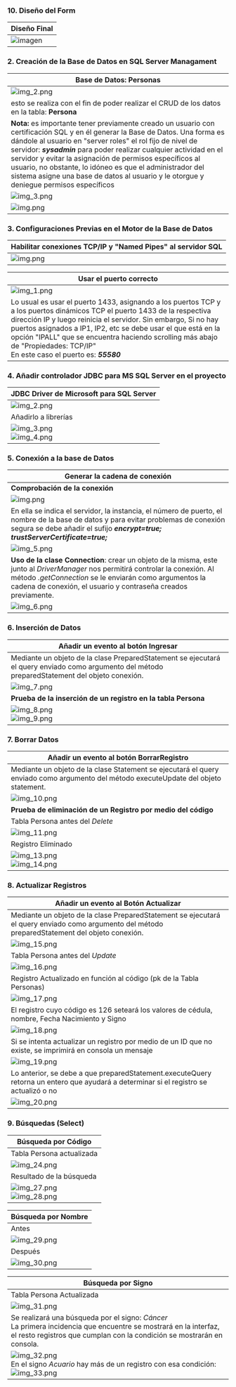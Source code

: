 ### 10. Diseño del Form
| Diseño Final                                                                                                           |
|------------------------------------------------------------------------------------------------------------------------|
| ![imagen](https://github.com/DavidPK8/CorreccionPrueba2Bimestre/assets/117743650/497a5993-a0dc-4b63-8bfb-5e190c8af093) |
### 2. Creación de la Base de Datos en SQL Server Managament
| Base de Datos: Personas                                                                                                                                                                                                                                                                                                                                                                                                                                                              |
|--------------------------------------------------------------------------------------------------------------------------------------------------------------------------------------------------------------------------------------------------------------------------------------------------------------------------------------------------------------------------------------------------------------------------------------------------------------------------------------|
| ![img_2.png](img/img_2.png)                                                                                                                                                                                                                                                                                                                                                                                                                                                          |
| esto se realiza con el fin de poder realizar el CRUD de los datos en la tabla: **Persona**                                                                                                                                                                                                                                                                                                                                                                                           |
| **Nota:** es importante tener previamente creado un usuario con certificación SQL y en él generar la Base de Datos. Una forma es dándole al usuario en "server roles" el rol fijo de nivel de servidor: ***sysadmin*** para poder realizar cualquier actividad en el servidor y evitar la asignación de permisos específicos al usuario, no obstante, lo idóneo es que el administrador del sistema asigne una base de datos al usuario y le otorgue y deniegue permisos específicos |
| ![img_3.png](img/img_3.png)                                                                                                                                                                                                                                                                                                                                                                                                                                                          |
| ![img.png](img/img4.png)                                                                                                                                                                                                                                                                                                                                                                                                                                                             <br/>|

### 3. Configuraciones Previas en el Motor de la Base de Datos
| Habilitar conexiones TCP/IP y "Named Pipes" al servidor SQL |
|------------------------------------------------------------|
|![img.png](img/img36.png)|

| Usar el puerto correcto                                                                                                                                                                                                                                                                                                                                                                        |
|------------------------------------------------------------------------------------------------------------------------------------------------------------------------------------------------------------------------------------------------------------------------------------------------------------------------------------------------------------------------------------------------|
| ![img_1.png](img/img_1.png)                                                                                                                                                                                                                                                                                                                                                                        |
| Lo usual es usar el puerto 1433, asignando a los puertos TCP y a los puertos dinámicos TCP el puerto 1433 de la respectiva dirección IP y luego reinicia el servidor. Sin embargo, Si no hay puertos asignados a IP1, IP2, etc se debe usar el que está en la opción "IPALL" que se encuentra haciendo scrolling más abajo de "Propiedades: TCP/IP"<br/>En este caso el puerto es: ***55580*** |

### 4. Añadir controlador JDBC para MS SQL Server en el proyecto
| JDBC Driver de Microsoft para SQL Server |
|-----------------------------------------|
| ![img_2.png](img/img_34.png)                 |
| Añadirlo a librerías                    |
|![img_3.png](img/img_35.png)                                         <br/>![img_4.png](img/img_4.png)|

### 5. Conexión a la base de Datos
| Generar la cadena de conexión                                                                                                                                                                                                                                 |
|---------------------------------------------------------------------------------------------------------------------------------------------------------------------------------------------------------------------------------------------------------------|
| **Comprobación de la conexión**                                                                                                                                                                                                                               |
|![img.png](img/img37.png)|
| En ella se indica el servidor, la instancia, el número de puerto, el nombre de la base de datos y para evitar problemas de conexión segura se debe añadir el sufijo ***encrypt=true; trustServerCertificate=true;***                                          |
| ![img_5.png](img/img_5.png)                                                                                                                                                                                                                                   |
| **Uso de la clase Connection**: crear un objeto de la misma, este junto al *DriverManager* nos permitirá controlar la conexión. Al método *.getConnection* se le enviarán como argumentos la cadena de conexión, el usuario y contraseña creados previamente. |
| ![img_6.png](img/img_6.png)                                                                                                                                                                                                                                   |

### 6. Inserción de Datos
| Añadir un evento al botón Ingresar                                                                                                              |
|-------------------------------------------------------------------------------------------------------------------------------------------------|
| Mediante un objeto de la clase PreparedStatement se ejecutará el query enviado como argumento del método preparedStatement del objeto conexión. |
| ![img_7.png](img/img_7.png)                                                                                                                         |
| **Prueba de la inserción de un registro en la tabla Persona**                                                                                   |
|  ![img_8.png](img/img_8.png)                                                                                                                                               <br/>![img_9.png](img/img_9.png)|

### 7. Borrar Datos
| Añadir un evento al botón BorrarRegistro                                                                                             |
|--------------------------------------------------------------------------------------------------------------------------------------|
| Mediante un objeto de la clase Statement se ejecutará el query enviado como argumento del método executeUpdate del objeto statement. |
| ![img_10.png](img/img_10.png)                                                                                                            |
| **Prueba de eliminación de un Registro por medio del código**                                                                        |
| Tabla Persona antes del *Delete*                                                                                                     |
| ![img_11.png](img/img_11.png)                                                                                                            |
| Registro Eliminado                                                                                                                   |
| ![img_13.png](img/img_13.png)<br/>![img_14.png](img/img_14.png)                                                                                                            |                                                                                                            

### 8. Actualizar Registros
| Añadir un evento al Botón Actualizar                                                                                                            |
|-------------------------------------------------------------------------------------------------------------------------------------------------|
| Mediante un objeto de la clase PreparedStatement se ejecutará el query enviado como argumento del método preparedStatement del objeto conexión. |
| ![img_15.png](img/img_15.png)                                                                                                                       |
| Tabla Persona antes del *Update*                                                                                                                |
| ![img_16.png](img/img_16.png)                                                                                                                       |
| Registro Actualizado en función al código (pk de la Tabla Personas)                                                                             |
| ![img_17.png](img/img_17.png)                                                                                                                       |
| El registro cuyo código es 126 seteará los valores de cédula, nombre, Fecha Nacimiento y Signo                                                  |
| ![img_18.png](img/img_18.png)                                                                                                                       |
| Si se intenta actualizar un registro por medio de un ID que no existe, se imprimirá en consola un mensaje                                       |
| ![img_19.png](img/img_19.png)                                                                                                                       |
| Lo anterior, se debe a que preparedStatement.executeQuery retorna un entero que ayudará a determinar si el registro se actualizó o no           |
|![img_20.png](img/img_20.png)|

### 9. Búsquedas (Select)
| Búsqueda por Código                                      |
|----------------------------------------------------------|
| Tabla Persona actualizada                                |
| ![img_24.png](img/img_24.png)                                |
| Resultado de la búsqueda                                 |
| ![img_27.png](img/img_27.png)<br/>![img_28.png](img/img_28.png)  |

| Búsqueda por Nombre       |
|---------------------------|
| Antes                     |
| ![img_29.png](img/img_29.png) |
| Después                   |
|![img_30.png](img/img_30.png)|

| Búsqueda por Signo                                                                                                                                                                            |
|-----------------------------------------------------------------------------------------------------------------------------------------------------------------------------------------------|
| Tabla Persona Actualizada                                                                                                                                                                     |
| ![img_31.png](img/img_31.png)                                                                                                                                                                     |
| Se realizará una búsqueda por el signo: *Cáncer*<br/>La primera incidencia que encuentre se mostrará en la interfaz, el resto registros que cumplan con la condición se mostrarán en consola. |
| ![img_32.png](img/img_32.png)<br/>En el signo *Acuario* hay más de un registro con esa condición:![img_33.png](img/img_33.png)                                                                        |


